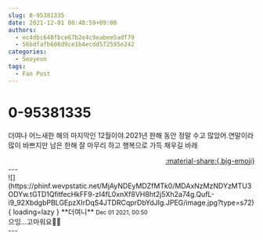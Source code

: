 ```yaml
---
slug: 0-95381335
date: 2021-12-01 00:48:59+09:00
authors:
  - ec4dbc648fbce67b2e4c9eabee5adf79
  - 56bdfafb606d9ce1b4ecdd572595e242
categories:
  - Seoyeon
tags:
  - Fan Post
---
```


# 0-95381335

<div class="post-container" markdown="1">
<div class="content-container md-sidebar__scrollwrap" markdown="1">

더여나 어느새한 해의 마지막인 12월이야.2021년 한해 동안 정말 수고 많았어.연말이라 많이 바쁘지만 남은 한해 잘 마무리 하고 행복으로 가득 채우길 바래

</div>
</div>

<div style="text-align: right;" markdown="1">
<a href="https://weverse.io/fromis9/fanpost/0-95381335" style="text-align: right;">:material-share:{.big-emoji}</a>
</div>
---

<div class="comments-container md-sidebar__scrollwrap" markdown="1">
<div class="comment" markdown="1">
<div class='id-container' markdown="1">
![](https://phinf.wevpstatic.net/MjAyNDEyMDZfMTk0/MDAxNzMzNDYzMTU3ODYw.tGTD1QfitfecHkFF9-zI4fL0xnXf8VH8ht2j5Xh2a74g.QufL-i9_92XbdgbPBLGEpzXIrDqS4JTDRCqprDbYdJIg.JPEG/image.jpg?type=s72){ loading=lazy }
**<span class="artist">더여니</span>** <small>Dec 01 2021, 00:50</small><br>
</div>
<div class='comment-body' markdown="1">
으잉...고마워요🥺💕
</div>
</div>
</div>
---
